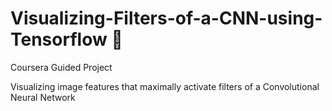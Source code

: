 # Visualizing-Filters-of-a-CNN-using-Tensorflow :eyes:
Coursera Guided Project

Visualizing image features that maximally activate filters of a Convolutional Neural Network
